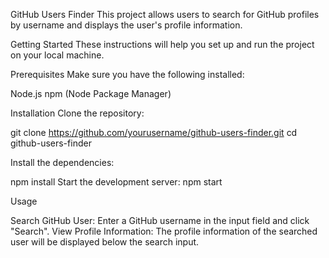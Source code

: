 
GitHub Users Finder
This project allows users to search for GitHub profiles by username and displays the user's profile information.

Getting Started
These instructions will help you set up and run the project on your local machine.

Prerequisites
Make sure you have the following installed:

Node.js
npm (Node Package Manager)


Installation
Clone the repository:


git clone https://github.com/yourusername/github-users-finder.git
cd github-users-finder


Install the dependencies:

npm install
Start the development server:
npm start


Usage

Search GitHub User: Enter a GitHub username in the input field and click "Search".
View Profile Information: The profile information of the searched user will be displayed below the search input.








